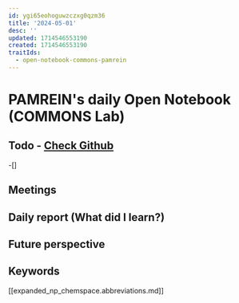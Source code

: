 ```yaml
---
id: ygi65eohoguwzczxg0qzm36
title: '2024-05-01'
desc: ''
updated: 1714546553190
created: 1714546553190
traitIds:
  - open-notebook-commons-pamrein
---
```


# PAMREIN's daily Open Notebook (COMMONS Lab)

## Todo - [Check Github](https://github.com/orgs/commons-research/projects/2/views/1)
-[]


## Meetings



## Daily report (What did I learn?)



## Future perspective



## Keywords
[[expanded_np_chemspace.abbreviations.md]]
